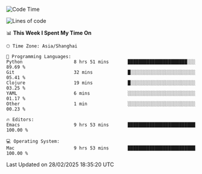 <!--START_SECTION:waka-->
![Code Time](http://img.shields.io/badge/Code%20Time-2%2C552%20hrs%2055%20mins-blue)

![Lines of code](https://img.shields.io/badge/From%20Hello%20World%20I%27ve%20Written-335.2%20thousand%20lines%20of%20code-blue)

📊 **This Week I Spent My Time On** 

```text
🕑︎ Time Zone: Asia/Shanghai

💬 Programming Languages: 
Python                   8 hrs 51 mins       ██████████████████████░░░   89.69 % 
Git                      32 mins             █░░░░░░░░░░░░░░░░░░░░░░░░   05.41 % 
Clojure                  19 mins             █░░░░░░░░░░░░░░░░░░░░░░░░   03.25 % 
YAML                     6 mins              ░░░░░░░░░░░░░░░░░░░░░░░░░   01.17 % 
Other                    1 min               ░░░░░░░░░░░░░░░░░░░░░░░░░   00.23 % 

🔥 Editors: 
Emacs                    9 hrs 53 mins       █████████████████████████   100.00 % 

💻 Operating System: 
Mac                      9 hrs 53 mins       █████████████████████████   100.00 % 
```


 Last Updated on 28/02/2025 18:35:20 UTC
<!--END_SECTION:waka-->
